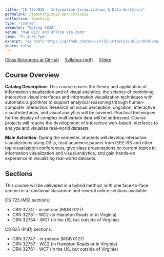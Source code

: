 ```yaml
---
title: "CS 725/825 - Information Visualization & Data Analytics"
permalink: /teaching/2022-spr-cs725825
collection: teaching
type: "course"
semester: "Spring 2022"
venue: "MGB 0127 and online via Zoom"
time: "Tu 4:20-7pm"
excerpt: "<a href='https://github.com/odu-cs725-infovis/public/blob/main/spr22/README.md' target='_blank'><i class='fab fa-fw fa-github' style='color:#171516'></i></a>  <a href='https://raw.githubusercontent.com/odu-cs725-infovis/public/main/spr22/syllabus.pdf' target='_blank'><i class='fas fa-solid fa-file-pdf' style='color:#f70e0c'></i></a> &nbsp; **Catalog Description:** This course covers the theory and application of information visualization and of visual analytics, the science of combining interactive visual interfaces and information visualization techniques with automatic algorithms to support analytical reasoning through human-computer interaction. Research on visual perception, cognition, interactive visual interfaces, and visual analytics will be covered. Practical techniques for the display of complex multivariate data will be addressed. Course projects will require the development of interactive web-based interfaces to analyze and visualize real-world datasets.  Prerequisite: CS 625 (Data Visualization)"
share: false
---
```


<a href="https://github.com/odu-cs725-infovis/public/blob/main/spr22/README.md" target="_blank" class="btn btn--mcw"><i class="fab fa-fw fa-github"></i><span> Class Resources at GitHub</span></a> &nbsp; &nbsp; <a href="https://raw.githubusercontent.com/odu-cs725-infovis/public/main/spr22/syllabus.pdf" target="_blank" class="btn btn--mcw"><i class='fas fa-solid fa-file-pdf'></i><span> Syllabus (pdf)</span></a> &nbsp; &nbsp; <a href="https://drive.google.com/drive/folders/1lhNaF78OhyYt5OAMc0yGA5FbFkg1uf_g?usp=sharing" target="_blank" class="btn btn--mcw"><i class="fab fa-google-drive"></i><span> Slides</span></a>

## Course Overview

**Catalog Description:** This course covers the theory and application of information visualization and of visual analytics, the science of combining interactive visual interfaces and information visualization techniques with automatic algorithms to support analytical reasoning through human-computer interaction. Research on visual perception, cognition, interactive visual interfaces, and visual analytics will be covered. Practical techniques for the display of complex multivariate data will be addressed. Course projects will require the development of interactive web-based interfaces to analyze and visualize real-world datasets. 

**Main Activities:** During the semester, students will develop interactive visualizations using D3.js, read academic papers from IEEE VIS and other top visualization conferences, give class presentations on current topics in information visualization and visual analytics, and gain hands-on experience in visualizing real-world datasets. 

## Sections

This course will be delivered in a hybrid method, with one face-to-face section in a traditional classroom and several online sections available:

CS 725 (MS) sections:

* CRN 32741 - in-person (MGB 0127)
* CRN 32751 - WC2 (in Hampton Roads or in Virginia)
* CRN 32754 - WC7 (in the US, but outside of Virginia)

CS 825 (PhD) sections:

* CRN 32747 - in-person (MGB 0127)
* CRN 32757 - WC2 (in Hampton Roads or in Virginia)
* CRN 32761 - WC7 (in the US, but outside of Virginia)
